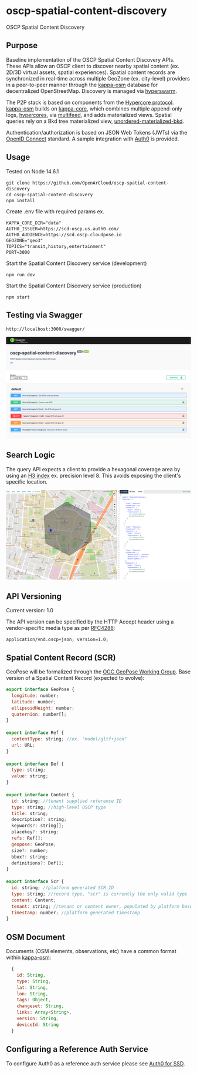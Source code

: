 # oscp-spatial-content-discovery
OSCP Spatial Content Discovery


## Purpose


Baseline implementation of the OSCP Spatial Content Discovery APIs. These APIs allow an OSCP client to discover nearby spatial content (ex. 2D/3D virtual assets, spatial experiences). Spatial content records are synchronized in real-time across multiple GeoZone (ex. city-level) providers in a peer-to-peer manner through the [kappa-osm](https://github.com/digidem/kappa-osm) database for decentralized OpenStreetMap. Discovery is managed via [hyperswarm](https://github.com/hyperswarm/hyperswarm).

The P2P stack is based on components from the [Hypercore protocol](https://hypercore-protocol.org/). [kappa-osm](https://github.com/digidem/kappa-osm) builds on [kappa-core](https://github.com/kappa-db/kappa-core), which combines multiple append-only logs, [hypercores](https://github.com/mafintosh/hypercore), via [multifeed](https://github.com/kappa-db/multifeed), and adds materialized views. Spatial queries rely on a Bkd tree materialized view, [unordered-materialized-bkd](https://github.com/digidem/unordered-materialized-bkd).

Authentication/authorization is based on JSON Web Tokens (JWTs) via the [OpenID Connect](https://openid.net/connect/) standard. A sample integration with [Auth0](https://auth0.com/) is provided.

## Usage


Tested on Node 14.6.1

```
git clone https://github.com/OpenArCloud/oscp-spatial-content-discovery
cd oscp-spatial-content-discovery
npm install
```

Create .env file with required params ex.

```
KAPPA_CORE_DIR="data"
AUTH0_ISSUER=https://scd-oscp.us.auth0.com/
AUTH0_AUDIENCE=https://scd.oscp.cloudpose.io
GEOZONE="geo3"
TOPICS="transit,history,entertainment"
PORT=3000
```

Start the Spatial Content Discovery service (development)

```
npm run dev
```

Start the Spatial Content Discovery service (production)

```
npm start
```

## Testing via Swagger


```
http://localhost:3000/swagger/
```

![Swagger image](images/swagger.png?raw=true)


## Search Logic

The query API expects a client to provide a hexagonal coverage area by using an [H3 index](https://eng.uber.com/h3/) ex. precision level 8. This avoids exposing the client's specific location.

![Search image](images/search.png?raw=true)


## API Versioning

Current version: 1.0

The API version can be specified by the HTTP Accept header using a vendor-specific media type as per [RFC4288](https://tools.ietf.org/html/rfc4288):

```
application/vnd.oscp+json; version=1.0;
```


## Spatial Content Record (SCR)

GeoPose will be formalized through the [OGC GeoPose Working Group](https://www.ogc.org/projects/groups/geoposeswg). Base version of a Spatial Content Record (expected to evolve):

```js
export interface GeoPose {
  longitude: number;
  latitude: number;
  ellipsoidHeight: number;
  quaternion: number[];
}

export interface Ref {
  contentType: string; //ex. "model/gltf+json"
  url: URL;
}

export interface Def {
  type: string;
  value: string;
}

export interface Content {
  id: string; //tenant supplied reference ID
  type: string; //high-level OSCP type
  title: string;
  description?: string;
  keywords?: string[];
  placekey?: string;
  refs: Ref[];
  geopose: GeoPose;
  size?: number; 
  bbox?: string;
  definitions?: Def[]; 
}

export interface Scr {
  id: string; //platform generated SCR ID
  type: string; //record type, "scr" is currently the only valid type
  content: Content;
  tenant: string; //tenant or content owner, populated by platform based on auth
  timestamp: number; //platform generated timestamp
}
```


## OSM Document

Documents (OSM elements, observations, etc) have a common format within [kappa-osm](https://github.com/digidem/kappa-osm):

```js
  {
    id: String,
    type: String,
    lat: String,
    lon: String,
    tags: Object,
    changeset: String,
    links: Array<String>,
    version: String,
    deviceId: String
  }
```

## Configuring a Reference Auth Service

To configure Auth0 as a reference auth service please see [Auth0 for SSD](auth0_scd.md).
